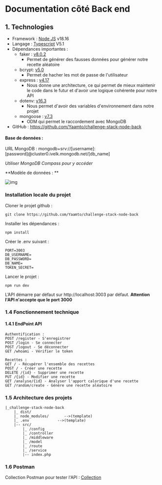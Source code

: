# Documentation côté Back end

## 1. Technologies

- Framework : [Node JS](https://nodejs.org/en) v18.16
- Langage : [Typescript](https://www.typescriptlang.org/docs/home) V5.1
- Dépendances importantes :
  - faker : [v8.0.2](https://www.npmjs.com/package/@faker-js/faker)
    - Permet de générer des fausses données pour générer notre recette aléatoire
  - bcrypt: [v5.0](https://www.npmjs.com/package/bcrypt) 
    - Permet de hacher les mot de passe de l'utilisateur
  - express : [v4.17](https://www.npmjs.com/package/express) 
    - Nous donne une architecture, ce qui permet de mieux maintenir le code dans le futur et d'avoir une logique cohérente pour notre API
  - dotenv: [v16.3](https://www.npmjs.com/package/dotenv) 
    - Nous permet d'avoir des variables d'environnement dans notre projet
  - mongoose : [v7.3](https://www.npmjs.com/package/mongoose) 
    - ODM qui permet le raccordement avec MongoDB
- GitHub : https://github.com/Yaamto/challenge-stack-node-back

#### Base de données : 

URL MongoDB : mongodb+srv://[username]:[password]@cluster0.ivelk.mongodb.net/[db_name]

*Utiliser MongoDB Compass pour y accéder*

**Modèle de données : **

![img](https://cdn.discordapp.com/attachments/938010834607669288/1127890835653001326/Capture_decran_2023-07-10_100632.png)

###  Installation locale du projet 

Cloner le projet github :

```shell
git clone https://github.com/Yaamto/challenge-stack-node-back
```

Installer les dépendances :

```nginx
npm install
```

Créer le .env suivant : 

```shell
PORT=3003
DB_USERNAME=
DB_PASSWORD=
DB_NAME=
TOKEN_SECRET=
```

Lancer le projet :

```nginx
npm run dev
```

L’API démarre par défaut sur http://localhost:3003 par défaut. **Attention l'API n'accepte que le port 3000**

### 1.4 Fonctionnement technique

#### 1.4.1 EndPoint API 

```
Authentification : 
POST /register - S'enregistrer
POST /login - Se connecter 
POST /logout - Se déconnecter
GET /whoami - Vérifier le token

Recettes : 
GET / - Récupérer l'ensemble des recettes
POST / - Créer une recette
DELETE /{id} - Supprimer une recette
PUT /{id} - Modifier une recette
GET /analyse/{id} - Analyser l'apport calorique d'une recette
GET /random/create - Génére une recette aléatoire
```

### 1.5 Architecture des projets

```
|_challenge-stack-node-back
	|_ dist/
	|_ node_modules/       -->(template)
	|_ .env				-->(template)
	|-- src/
		|_ /config
		|_ /controller
		|_ /middleware
		|_ /model
		|_ /route
		|_ /service
		|-- index.php 
```

### 1.6 Postman

Collection Postman pour tester l'API : [Collection](https://github.com/Yaamto/challenge-stack-node-back/blob/documentation/Documentation/ChallengeStack.postman_collection.json)

